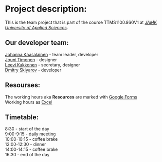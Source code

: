 # Project description:
This is the team project that is part of the course TTMS1100.9S0V1 at *[JAMK University of Applied Sciences](https://www.jamk.fi/en/Home/)*.

## Our developer team:
[Johanna Kaasalainen](https://github.com/lasikuula) - team leader, developer  
[Jouni Timonen](https://github.com/JouniTimonen) - designer  
[Leevi Kukkonen](https://github.com/Lewizkuz) - secretary, designer  
[Dmitry Sklyarov](https://github.com/sudexp) - developer  

## Resourses:
The working hours aka **Resources** are marked with [Google Forms](https://docs.google.com/forms/d/e/1FAIpQLSf87oao9gASZssCMJP5kPLuoHBxJdDThmxjrn5yhZPqzEg93g/viewform)  
Working hours as [Excel](https://docs.google.com/spreadsheets/d/1eZ1vn9L-PebnHfg2CDteYSFt9b-gpKnZHaR0p0UQWvA/edit?usp=sharing)
## Timetable:
8:30 - start of the day  
9:00-9:15 - daily meeting  
10:00-10:15 - coffee brake  
12:00-12:30 - dinner  
14:00-14:15 - coffee brake  
16:30 - end of the day  
